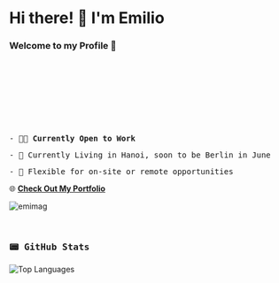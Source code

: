 <h1 >Hi there! 👋 I'm Emilio</h1>
<h3 >Welcome to my Profile 🌟</h3>

<div style="margin-bottom: 150px;"></div> 

<samp>- 👨‍💻 <strong>Currently Open to Work</strong> </samp>

<samp>-  📍 Currently Living in Hanoi, soon to be Berlin in June </samp>

<samp>-  📡 Flexible for on-site or remote opportunities </samp>

🌐 <a href="https://www.magemi.dev/"><strong>Check Out My Portfolio</strong></a>

<p align="left"> <img src="https://komarev.com/ghpvc/?username=emilio-magana&label=Profile%20views&color=0e75b6&style=flat&base=70" alt="emimag" /> </p>
<br/>

<h3 ><samp>📟 GitHub Stats</samp></h3>
<p >
  <img src="https://github-readme-stats.vercel.app/api/top-langs/?username=emilio-magana&theme=tokyonight&show_icons=true&hide_border=false&layout=compact" alt="Top Languages" />
</p>
<!--
**Emilio-Magana/Emilio-Magana** is a ✨ _special_ ✨ repository because its `README.md` (this file) appears on your GitHub profile.

Here are some ideas to get you started:

- 🔭 I’m currently working on ...
- 🌱 I’m currently learning ...
- 👯 I’m looking to collaborate on ...
- 🤔 I’m looking for help with ...
- 💬 Ask me about ...
- 📫 How to reach me: ...
- 😄 Pronouns: ...
- ⚡ Fun fact: ...
-->
